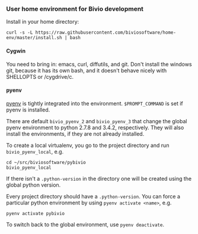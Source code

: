 ### User home environment for Bivio development

Install in your home directory:

```
curl -s -L https://raw.githubusercontent.com/biviosoftware/home-env/master/install.sh | bash
```

#### Cygwin

You need to bring in: emacs, curl, diffutils, and git. Don't install the windows
git, because it has its own bash, and it doesn't behave nicely with SHELLOPTS or
/cygdrive/c.

#### pyenv

[pyenv](https://github.com/yyuu/pyenv) is tightly integrated into the environment.
`$PROMPT_COMMAND` is set if pyenv is installed.

There are default `bivio_pyenv_2` and `bivio_pyenv_3` that change the
global pyenv environment to python 2.7.8 and 3.4.2, respectively. They will
also install the environments, if they are not already installed.

To create a local virtualenv, you go to the project directory and run
`bivio_pyenv_local`, e.g.

```
cd ~/src/biviosoftware/pybivio
bivio_pyenv_local
```

If there isn't a `.python-version` in the directory one will be created using
the global python version.

Every project directory should have a `.python-version`. You can force
a particular python environment by using ``pyenv activate <name>``, e.g.

```
pyenv activate pybivio
```

To switch back to the global environment, use `pyenv deactivate`.

